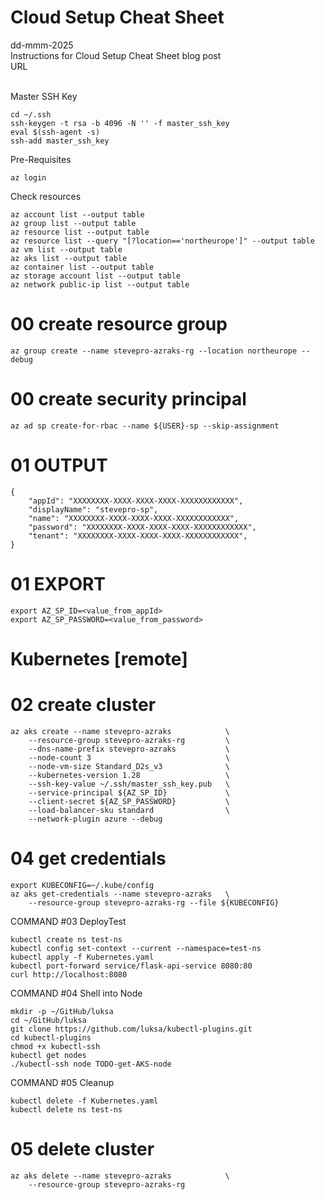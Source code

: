# Cloud Setup Cheat Sheet
dd-mmm-2025
<br />
Instructions for Cloud Setup Cheat Sheet blog post
<br />URL
<br /><br />

Master SSH Key
```
cd ~/.ssh
ssh-keygen -t rsa -b 4096 -N '' -f master_ssh_key
eval $(ssh-agent -s)
ssh-add master_ssh_key
```

Pre-Requisites
```
az login
```

Check resources
```
az account list --output table
az group list --output table
az resource list --output table
az resource list --query "[?location=='northeurope']" --output table
az vm list --output table
az aks list --output table
az container list --output table
az storage account list --output table
az network public-ip list --output table
```

# 00	create resource group
```
az group create --name stevepro-azraks-rg --location northeurope --debug
```

# 00	create security principal
```
az ad sp create-for-rbac --name ${USER}-sp --skip-assignment
```

# 01	OUTPUT
```
{
    "appId": "XXXXXXXX-XXXX-XXXX-XXXX-XXXXXXXXXXXX",
    "displayName": "stevepro-sp",
    "name": "XXXXXXXX-XXXX-XXXX-XXXX-XXXXXXXXXXXX",
    "password": "XXXXXXXX-XXXX-XXXX-XXXX-XXXXXXXXXXXX",
    "tenant": "XXXXXXXX-XXXX-XXXX-XXXX-XXXXXXXXXXXX",
}
```
# 01	EXPORT
```
export AZ_SP_ID=<value_from_appId>
export AZ_SP_PASSWORD=<value_from_password>
```

# Kubernetes [remote]
# 02	create cluster
```
az aks create --name stevepro-azraks            \
    --resource-group stevepro-azraks-rg         \
    --dns-name-prefix stevepro-azraks           \
    --node-count 3                              \
    --node-vm-size Standard_D2s_v3              \
    --kubernetes-version 1.28                   \
    --ssh-key-value ~/.ssh/master_ssh_key.pub   \
    --service-principal ${AZ_SP_ID}             \
    --client-secret ${AZ_SP_PASSWORD}           \
    --load-balancer-sku standard                \
    --network-plugin azure --debug
```

# 04	get credentials
```
export KUBECONFIG=~/.kube/config
az aks get-credentials --name stevepro-azraks   \
	--resource-group stevepro-azraks-rg --file ${KUBECONFIG}
```

COMMAND #03 DeployTest
```
kubectl create ns test-ns
kubectl config set-context --current --namespace=test-ns
kubectl apply -f Kubernetes.yaml
kubectl port-forward service/flask-api-service 8080:80
curl http://localhost:8080
```

COMMAND #04 Shell into Node
```
mkdir -p ~/GitHub/luksa
cd ~/GitHub/luksa
git clone https://github.com/luksa/kubectl-plugins.git
cd kubectl-plugins
chmod +x kubectl-ssh
kubectl get nodes
./kubectl-ssh node TODO-get-AKS-node
```

COMMAND #05 Cleanup
```
kubectl delete -f Kubernetes.yaml
kubectl delete ns test-ns
```

# 05	delete cluster
```
az aks delete --name stevepro-azraks            \
    --resource-group stevepro-azraks-rg
```